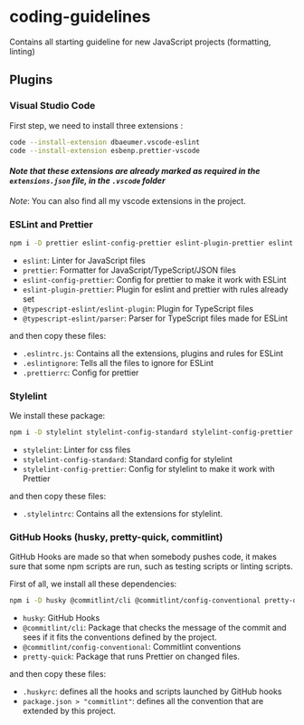 # coding-guidelines

Contains all starting guideline for new JavaScript projects (formatting, linting)

## Plugins

### Visual Studio Code

First step, we need to install three extensions :

```bash
code --install-extension dbaeumer.vscode-eslint
code --install-extension esbenp.prettier-vscode
```

#### _Note that these extensions are already marked as required in the `extensions.json` file, in the `.vscode` folder_

_Note_: You can also find all my vscode extensions in the project.

### ESLint and Prettier

```bash
npm i -D prettier eslint-config-prettier eslint-plugin-prettier eslint @typescript-eslint/eslint-plugin @typescript-eslint/parser
```

- `eslint`: Linter for JavaScript files
- `prettier`: Formatter for JavaScript/TypeScript/JSON files
- `eslint-config-prettier`: Config for prettier to make it work with ESLint
- `eslint-plugin-prettier`: Plugin for eslint and prettier with rules already set
- `@typescript-eslint/eslint-plugin`: Plugin for TypeScript files
- `@typescript-eslint/parser`: Parser for TypeScript files made for ESLint

and then copy these files:

- `.eslintrc.js`: Contains all the extensions, plugins and rules for ESLint
- `.eslintignore`: Tells all the files to ignore for ESLint
- `.prettierrc`: Config for prettier

### Stylelint

We install these package:

```bash
npm i -D stylelint stylelint-config-standard stylelint-config-prettier
```

- `stylelint`: Linter for css files
- `stylelint-config-standard`: Standard config for stylelint
- `stylelint-config-prettier`: Config for stylelint to make it work with Prettier

and then copy these files:

- `.stylelintrc`: Contains all the extensions for stylelint.

### GitHub Hooks (husky, pretty-quick, commitlint)

GitHub Hooks are made so that when somebody pushes code, it makes sure that some npm scripts are run, such as testing scripts or linting scripts.

First of all, we install all these dependencies:

```bash
npm i -D husky @commitlint/cli @commitlint/config-conventional pretty-quick
```

- `husky`: GitHub Hooks
- `@commitlint/cli`: Package that checks the message of the commit and sees if it fits the conventions defined by the project.
- `@commitlint/config-conventional`: Commitlint conventions
- `pretty-quick`: Package that runs Prettier on changed files.

and then copy these files:

- `.huskyrc`: defines all the hooks and scripts launched by GitHub hooks
- `package.json > "commitlint"`: defines all the convention that are extended by this project.
